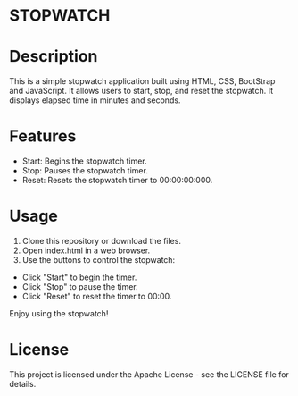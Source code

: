 # STOPWATCH
# Description
This is a simple stopwatch application built using HTML, CSS, BootStrap and JavaScript. It allows users to start, stop, and reset the stopwatch. It displays elapsed time in  minutes and seconds.

# Features
- Start: Begins the stopwatch timer.
- Stop: Pauses the stopwatch timer.
- Reset: Resets the stopwatch timer to 00:00:00:000.

# Usage
1. Clone this repository or download the files.
2. Open index.html in a web browser.
3. Use the buttons to control the stopwatch:
  - Click "Start" to begin the timer.
  - Click "Stop" to pause the timer.
  - Click "Reset" to reset the timer to 00:00.

Enjoy using the stopwatch!
# License
This project is licensed under the Apache License - see the LICENSE file for details.
